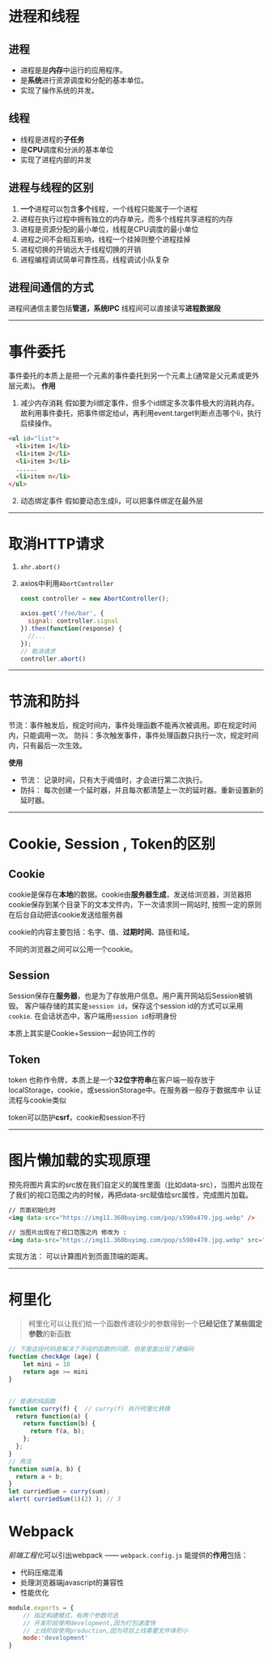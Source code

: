 # 进程和线程
## 进程
- 进程是是**内存**中运行的应用程序。
- 是**系统**进行资源调度和分配的基本单位。
- 实现了操作系统的并发。
## 线程
- 线程是进程的**子任务**
- 是**CPU**调度和分派的基本单位
- 实现了进程内部的并发
## 进程与线程的区别
1. **一个**进程可以包含**多个**线程，一个线程只能属于一个进程
2. 进程在执行过程中拥有独立的内存单元，而多个线程共享进程的内存
3. 进程是资源分配的最小单位，线程是CPU调度的最小单位
4. 进程之间不会相互影响，线程一个挂掉则整个进程挂掉
5. 进程切换的开销远大于线程切换的开销
6. 进程编程调试简单可靠性高，线程调试小队复杂
## 进程间通信的方式
进程间通信主要包括**管道，系统IPC**
线程间可以直接读写**进程数据段**

---

# 事件委托
事件委托的本质上是把一个元素的事件委托到另一个元素上(通常是父元素或更外层元素)。
**作用**
1. 减少内存消耗
假如要为li绑定事件，但多个id绑定多次事件极大的消耗内存。
故利用事件委托，把事件绑定给ul，再利用event.target判断点击哪个li，执行后续操作。
``` html
<ul id="list">
  <li>item 1</li>
  <li>item 2</li>
  <li>item 3</li>
  ......
  <li>item n</li>
</ul>
```
2. 动态绑定事件
假如要动态生成li，可以把事件绑定在最外层

---

# 取消HTTP请求
1. `xhr.abort()`
2. axios中利用`AbortController`

    ``` javascript
    const controller = new AbortController();

    axios.get('/foo/bar', {
      signal: controller.signal
    }).then(function(response) {
      //...
    });
    // 取消请求
    controller.abort()
    ```

---

# 节流和防抖
节流：事件触发后，规定时间内，事件处理函数不能再次被调用。即在规定时间内，只能调用一次。
防抖：多次触发事件，事件处理函数只执行一次，规定时间内，只有最后一次生效。

**使用**
- 节流： 记录时间，只有大于阈值时，才会进行第二次执行。
- 防抖： 每次创建一个延时器，并且每次都清楚上一次的延时器。重新设置新的延时器。

---

# Cookie, Session , Token的区别
## Cookie
cookie是保存在**本地**的数据。cookie由**服务器生成**，发送给浏览器，浏览器把cookie保存到某个目录下的文本文件内，下一次请求同一网站时, 按照一定的原则在后台自动把该cookie发送给服务器

cookie的内容主要包括：名字、值、**过期时间**、路径和域。

不同的浏览器之间可以公用一个cookie。

## Session
Session保存在**服务器**，也是为了存放用户信息。用户离开网站后Session被销毁。
客户端存储的其实是`session id`，保存这个session id的方式可以采用`cookie`.
在会话状态中，客户端用`session id`标明身份

本质上其实是Cookie+Session一起协同工作的

## Token
token 也称作令牌，本质上是一个**32位字符串**在客户端一般存放于localStorage，cookie，或sessionStorage中。在服务器一般存于数据库中
认证流程与cookie类似


token可以防护**csrf**，cookie和session不行

---

# 图片懒加载的实现原理
预先将图片真实的src放在我们自定义的属性里面（比如data-src），当图片出现在了我们的视口范围之内的时候，再把data-src赋值给src属性，完成图片加载。
``` html
// 页面初始化时
<img data-src="https://img11.360buyimg.com/pop/s590x470.jpg.webp" />

// 当图片出现在了视口范围之内 修改为 : 
<img data-src="https://img11.360buyimg.com/pop/s590x470.jpg.webp" src="https://img11.360buyimg.com/pop/s590x470.jpg.webp"/>
```
实现方法： 可以计算图片到页面顶端的距离。

--- 

# 柯里化
> 柯里化可以让我们给一个函数传递较少的参数得到一个**已经记住了某些固定参数**的新函数

``` javascript
// 下面这段代码是解决了不纯的函数的问题，但是里面出现了硬编码
function checkAge (age) { 
    let mini = 18
    return age >= mini 
}


// 普通的纯函数
function curry(f) {  // curry(f) 执行柯里化转换
  return function(a) {
    return function(b) {
      return f(a, b);
    };
  };
}
// 用法
function sum(a, b) {
  return a + b;
}
let curriedSum = curry(sum);
alert( curriedSum(1)(2) ); // 3
```

# Webpack
*前端工程化*可以引出webpack ——   `webpack.config.js`
能提供的**作用**包括： 
- 代码压缩混淆  
- 处理浏览器端javascript的兼容性
- 性能优化
```javascript
module.exports = {
    // 指定构建模式，有两个参数可选
    // 开发阶段使用development,因为打包速度快
    // 上线阶段使用production,因为项目上线需要文件体积小
    mode:'development'
}
```